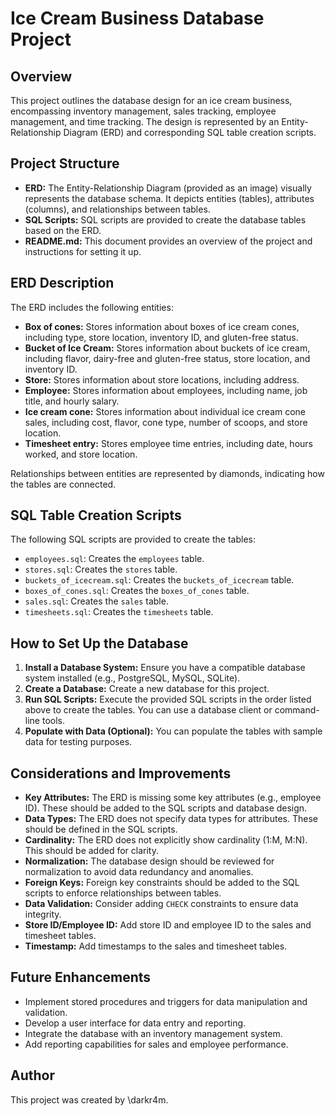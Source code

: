 # Ice Cream Business Database Project

## Overview

This project outlines the database design for an ice cream business, encompassing inventory management, sales tracking, employee management, and time tracking. The design is represented by an Entity-Relationship Diagram (ERD) and corresponding SQL table creation scripts.

## Project Structure

* **ERD:** The Entity-Relationship Diagram (provided as an image) visually represents the database schema. It depicts entities (tables), attributes (columns), and relationships between tables.
* **SQL Scripts:** SQL scripts are provided to create the database tables based on the ERD.
* **README.md:** This document provides an overview of the project and instructions for setting it up.

## ERD Description

The ERD includes the following entities:

* **Box of cones:** Stores information about boxes of ice cream cones, including type, store location, inventory ID, and gluten-free status.
* **Bucket of Ice Cream:** Stores information about buckets of ice cream, including flavor, dairy-free and gluten-free status, store location, and inventory ID.
* **Store:** Stores information about store locations, including address.
* **Employee:** Stores information about employees, including name, job title, and hourly salary.
* **Ice cream cone:** Stores information about individual ice cream cone sales, including cost, flavor, cone type, number of scoops, and store location.
* **Timesheet entry:** Stores employee time entries, including date, hours worked, and store location.

Relationships between entities are represented by diamonds, indicating how the tables are connected.

## SQL Table Creation Scripts

The following SQL scripts are provided to create the tables:

* `employees.sql`: Creates the `employees` table.
* `stores.sql`: Creates the `stores` table.
* `buckets_of_icecream.sql`: Creates the `buckets_of_icecream` table.
* `boxes_of_cones.sql`: Creates the `boxes_of_cones` table.
* `sales.sql`: Creates the `sales` table.
* `timesheets.sql`: Creates the `timesheets` table.

## How to Set Up the Database

1.  **Install a Database System:** Ensure you have a compatible database system installed (e.g., PostgreSQL, MySQL, SQLite).
2.  **Create a Database:** Create a new database for this project.
3.  **Run SQL Scripts:** Execute the provided SQL scripts in the order listed above to create the tables. You can use a database client or command-line tools.
4.  **Populate with Data (Optional):** You can populate the tables with sample data for testing purposes.

## Considerations and Improvements

* **Key Attributes:** The ERD is missing some key attributes (e.g., employee ID). These should be added to the SQL scripts and database design.
* **Data Types:** The ERD does not specify data types for attributes. These should be defined in the SQL scripts.
* **Cardinality:** The ERD does not explicitly show cardinality (1:M, M:N). This should be added for clarity.
* **Normalization:** The database design should be reviewed for normalization to avoid data redundancy and anomalies.
* **Foreign Keys:** Foreign key constraints should be added to the SQL scripts to enforce relationships between tables.
* **Data Validation:** Consider adding `CHECK` constraints to ensure data integrity.
* **Store ID/Employee ID:** Add store ID and employee ID to the sales and timesheet tables.
* **Timestamp:** Add timestamps to the sales and timesheet tables.

## Future Enhancements

* Implement stored procedures and triggers for data manipulation and validation.
* Develop a user interface for data entry and reporting.
* Integrate the database with an inventory management system.
* Add reporting capabilities for sales and employee performance.

## Author

This project was created by \darkr4m.
